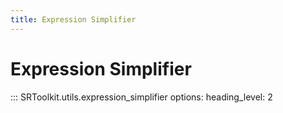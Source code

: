 ```yaml
---
title: Expression Simplifier
---
```


# Expression Simplifier

::: SRToolkit.utils.expression_simplifier
    options:
        heading_level: 2